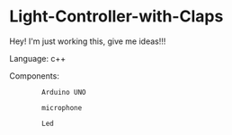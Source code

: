# Light-Controller-with-Claps

Hey! I'm just working this, give me ideas!!! 

Language: c++

Components: 
            
            Arduino UNO
            
            microphone
            
            Led
